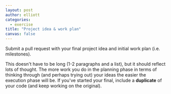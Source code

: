```yaml
---
layout: post
author: elliott
categories:
  - exercise
title: "Project idea & work plan"
canvas: false
---
```


Submit a pull request with your final project idea and initial work plan (i.e. milestones).

This doesn't have to be long (1-2 paragraphs and a list), but it should reflect lots of thought. The
more work you do in the planning phase in terms of thinking through (and perhaps trying out) your ideas
the easier the execution phase will be.  If you've started your final, include a **duplicate** of your code (and keep working on the original).